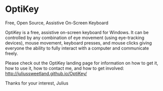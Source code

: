 # OptiKey

Free, Open Source, Assistive On-Screen Keyboard

OptiKey is a free, assistive on-screen keyboard for Windows. It can be controlled by any combination of eye movement (using eye-tracking devices), mouse movement, keyboard presses, and mouse clicks giving everyone the ability to fully interact with a computer and communicate freely.

Please check out the OptiKey landing page for information on how to get it, how to use it, how to contact me, and how to get involved: http://juliussweetland.github.io/OptiKey/

Thanks for your interest,
Julius
